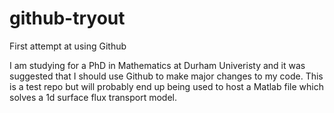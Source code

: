 # github-tryout
First attempt at using Github

I am studying for a PhD in Mathematics at Durham Univeristy and it was suggested that I should use Github to make major changes to my code. This is a test repo but will probably end up being used to host a Matlab file which solves a 1d surface flux transport model.
